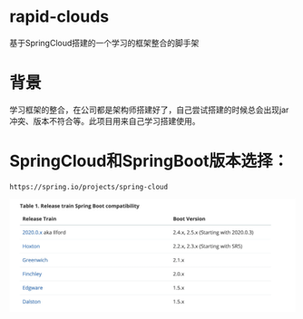 # rapid-clouds

基于SpringCloud搭建的一个学习的框架整合的脚手架

# 背景

学习框架的整合，在公司都是架构师搭建好了，自己尝试搭建的时候总会出现jar冲突、版本不符合等。此项目用来自己学习搭建使用。

# SpringCloud和SpringBoot版本选择：

```apl
https://spring.io/projects/spring-cloud
```

![Image](https://github.com/yishenheng/rapid-clouds/blob/main/images/sbsc-version.jpg)

